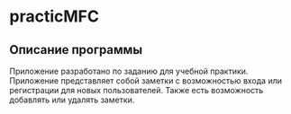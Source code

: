 # practicMFC

## Описание программы

Приложение разработано по заданию для учебной практики. Приложение представляет собой заметки с возможностью входа или регистрации для новых пользователей. Также есть возможность добавлять или удалять заметки.
